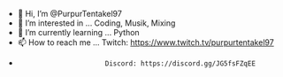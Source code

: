 - 👋 Hi, I’m @PurpurTentakel97
- 👀 I’m interested in ... Coding, Musik, Mixing
- 🌱 I’m currently learning ... Python
- 📫 How to reach me ... 	Twitch: https://www.twitch.tv/purpurtentakel97
- 							Discord: https://discord.gg/JG5fsFZqEE

<!---
PurpurTentakel97/PurpurTentakel97 is a ✨ special ✨ repository because its `README.md` (this file) appears on your GitHub profile.
You can click the Preview link to take a look at your changes.
--->
